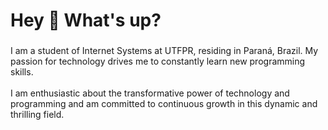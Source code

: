 <h1>Hey 👋 What's up?</h1>

###

<p>I am a student of Internet Systems at UTFPR, residing in Paraná, Brazil. My passion for technology drives me to constantly learn new programming skills.<br><br>I am enthusiastic about the transformative power of technology and programming and am committed to continuous growth in this dynamic and thrilling field.</p>

